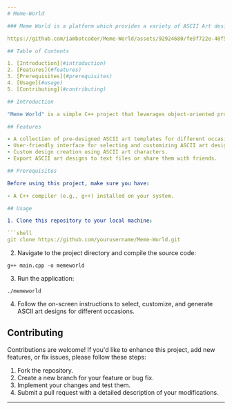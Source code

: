 ```yaml
---
# Meme-World

### Meme World is a platform which provides a variety of ASCII Art design for different occassions.

https://github.com/iambotcoder/Meme-World/assets/92924680/fe9f722e-40f5-4433-a395-825b4d20bfbd

## Table of Contents

1. [Introduction](#introduction)
2. [Features](#features)
3. [Prerequisites](#prerequisites)
4. [Usage](#usage)
5. [Contributing](#contributing)

## Introduction

"Meme World" is a simple C++ project that leverages object-oriented programming (OOP) concepts to provide a platform for generating ASCII art designs for various occasions. Whether you need a birthday message, holiday greeting, or just want to have some fun with ASCII art, this project has you covered.

## Features

- A collection of pre-designed ASCII art templates for different occasions.
- User-friendly interface for selecting and customizing ASCII art designs.
- Custom design creation using ASCII art characters.
- Export ASCII art designs to text files or share them with friends.

## Prerequisites

Before using this project, make sure you have:

- A C++ compiler (e.g., g++) installed on your system.

## Usage

1. Clone this repository to your local machine:

```shell
git clone https://github.com/yourusername/Meme-World.git
```

2. Navigate to the project directory and compile the source code:

```shell
g++ main.cpp -o memeworld
```

3. Run the application:

```shell
./memeworld
```

4. Follow the on-screen instructions to select, customize, and generate ASCII art designs for different occasions.

## Contributing

Contributions are welcome! If you'd like to enhance this project, add new features, or fix issues, please follow these steps:

1. Fork the repository.
2. Create a new branch for your feature or bug fix.
3. Implement your changes and test them.
4. Submit a pull request with a detailed description of your modifications.

---
```

